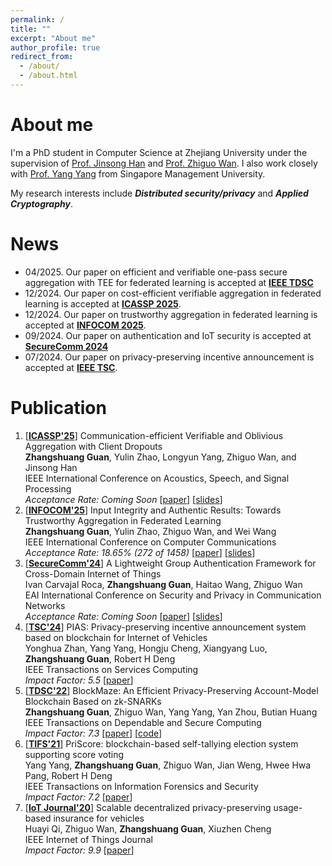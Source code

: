 ```yaml
---
permalink: /
title: ""
excerpt: "About me"
author_profile: true
redirect_from: 
  - /about/
  - /about.html
---
```


# About me

I'm a PhD student in Computer Science at Zhejiang University under the supervision of [Prof. Jinsong Han](https://person.zju.edu.cn/en/hanjinsong) and [Prof. Zhiguo Wan](https://scholar.google.com/citations?user=8D7Vh20AAAAJ&hl=en). I also work closely with [Prof. Yang Yang](https://scholar.google.com/citations?user=QkzqbckAAAAJ&hl=en) from Singapore Management University.

My research interests include ***Distributed security/privacy*** and ***Applied Cryptography***. 

# News
- 04/2025. Our paper on efficient and verifiable one-pass secure aggregation with TEE for federated learning is accepted at **[IEEE TDSC]()**
- 12/2024. Our paper on cost-efficient verifiable aggregation in federated learning is accepted at **[ICASSP 2025](https://2025.ieeeicassp.org/)**.
- 12/2024. Our paper on trustworthy aggregation in federated learning is accepted at **[INFOCOM 2025](https://infocom2025.ieee-infocom.org/)**.
- 09/2024. Our paper on authentication and IoT security is accepted at **[SecureComm 2024](https://securecomm.eai-conferences.org/2024/)**
- 07/2024. Our paper on privacy-preserving incentive announcement is accepted at **[IEEE TSC](https://ieeexplore.ieee.org/abstract/document/10584310)**.

# Publication
1. [**[ICASSP'25](https://2025.ieeeicassp.org/)**] Communication-efficient Verifiable and Oblivious Aggregation with Client Dropouts  
   **Zhangshuang Guan**, Yulin Zhao, Longyun Yang, Zhiguo Wan, and Jinsong Han  
   IEEE International Conference on Acoustics, Speech, and Signal Processing  
   *Acceptance Rate: Coming Soon* [[paper]()] [[slides]()]  
1. [**[INFOCOM'25](https://infocom2025.ieee-infocom.org/)**] Input Integrity and Authentic Results: Towards Trustworthy Aggregation in Federated Learning  
   **Zhangshuang Guan**, Yulin Zhao, Zhiguo Wan, and Wei Wang  
   IEEE International Conference on Computer Communications  
   *Acceptance Rate: 18.65% (272 of 1458)* [[paper]()] [[slides]()]
1. [**[SecureComm'24](https://securecomm.eai-conferences.org/2024/)**] A Lightweight Group Authentication Framework for Cross-Domain Internet of Things <br>
   Ivan Carvajal Roca, **Zhangshuang Guan**, Haitao Wang, Zhiguo Wan <br> 
   EAI International Conference on Security and Privacy in Communication Networks  <br>
   *Acceptance Rate: Coming Soon* [[paper]()] [[slides]()]
1. [**[TSC'24](https://ieeexplore.ieee.org/xpl/RecentIssue.jsp?punumber=4629386)**] PIAS: Privacy-preserving incentive announcement system based on blockchain for Internet of Vehicles  <br> 
   Yonghua Zhan, Yang Yang, Hongju Cheng, Xiangyang Luo, **Zhangshuang Guan**, Robert H Deng    <br> 
   IEEE Transactions on Services Computing   <br> 
   *Impact Factor: 5.5* [[paper](https://ieeexplore.ieee.org/abstract/document/10584310)]  
1. [**[TDSC'22](https://ieeexplore.ieee.org/xpl/RecentIssue.jsp?punumber=8858)**] BlockMaze: An Efficient Privacy-Preserving Account-Model Blockchain Based on zk-SNARKs <br>
   **Zhangshuang Guan**, Zhiguo Wan, Yang Yang, Yan Zhou, Butian Huang <br>
   IEEE Transactions on Dependable and Secure Computing <br>
   *Impact Factor: 7.3* [[paper](https://ieeexplore.ieee.org/abstract/document/9200775)] [[code](https://github.com/Agzs/BlockMaze)]
1. [**[TIFS'21](https://ieeexplore.ieee.org/xpl/aboutJournal.jsp?punumber=10206)**] PriScore: blockchain-based self-tallying election system supporting score voting <br>
   Yang Yang, **Zhangshuang Guan**, Zhiguo Wan, Jian Weng, Hwee Hwa Pang, Robert H Deng <br>
   IEEE Transactions on Information Forensics and Security <br>
   *Impact Factor: 7.2* [[paper](https://ieeexplore.ieee.org/abstract/document/9524681)] 
1. [**[IoT Journal'20](https://ieeexplore.ieee.org/xpl/RecentIssue.jsp?punumber=6488907)**] Scalable decentralized privacy-preserving usage-based insurance for vehicles <br>
   Huayi Qi, Zhiguo Wan, **Zhangshuang Guan**, Xiuzhen Cheng <br>
   IEEE Internet of Things Journal <br>
   *Impact Factor: 9.9* [[paper](https://ieeexplore.ieee.org/abstract/document/9210591)] 
